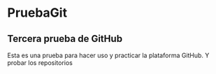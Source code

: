 # PruebaGit
## Tercera prueba de GitHub ##
Esta es una prueba para hacer uso y practicar la plataforma GitHub.
Y probar los repositorios 
